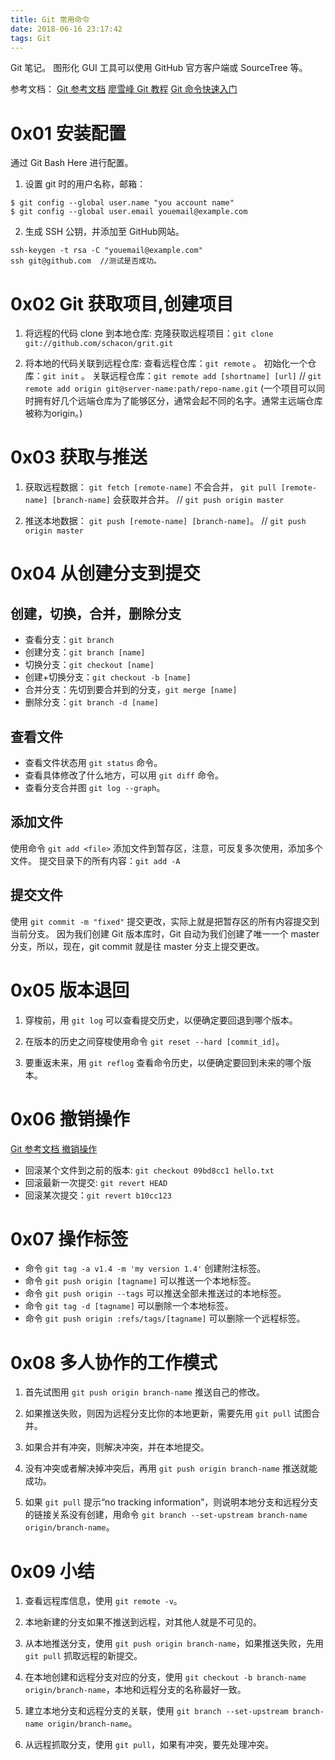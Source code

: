 ```yaml
---
title: Git 常用命令
date: 2018-06-16 23:17:42
tags: Git
---
```

Git 笔记。
图形化 GUI 工具可以使用 GitHub 官方客户端或 SourceTree 等。

参考文档：
[Git 参考文档](https://git-scm.com/book/zh/v2/%E8%B5%B7%E6%AD%A5-%E5%88%9D%E6%AC%A1%E8%BF%90%E8%A1%8C-Git-%E5%89%8D%E7%9A%84%E9%85%8D%E7%BD%AE) 
[廖雪峰 Git 教程](https://www.liaoxuefeng.com/wiki/0013739516305929606dd18361248578c67b8067c8c017b000) 
[Git 命令快速入门](http://blog.jobbole.com/102957/)

# 0x01 安装配置
通过 Git Bash Here 进行配置。
1. 设置 git 时的用户名称，邮箱：
```
$ git config --global user.name "you account name"
$ git config --global user.email youemail@example.com
```

2. 生成 SSH 公钥，并添加至 GitHub网站。
```
ssh-keygen -t rsa -C "youemail@example.com"
ssh git@github.com  //测试是否成功。
```

# 0x02 Git 获取项目,创建项目
1. 将远程的代码 clone 到本地仓库:
克隆获取远程项目：`git clone git://github.com/schacon/grit.git`

2. 将本地的代码关联到远程仓库:
查看远程仓库：`git remote` 。
初始化一个仓库：`git init` 。
关联远程仓库：`git remote add [shortname] [url]`
// `git remote add origin git@server-name:path/repo-name.git`
(一个项目可以同时拥有好几个远端仓库为了能够区分，通常会起不同的名字。通常主远端仓库被称为origin。)

# 0x03 获取与推送
1. 获取远程数据：
`git fetch [remote-name]` 不会合并，
`git pull [remote-name] [branch-name]` 会获取并合并。 // `git push origin master`

2. 推送本地数据：
`git push [remote-name] [branch-name]`。  // `git push origin master`

# 0x04 从创建分支到提交
## 创建，切换，合并，删除分支
- 查看分支：`git branch`
- 创建分支：`git branch [name]`
- 切换分支：`git checkout [name]`
- 创建+切换分支：`git checkout -b [name]`
- 合并分支：先切到要合并到的分支，`git merge [name]`
- 删除分支：`git branch -d [name]`

## 查看文件
- 查看文件状态用 `git status` 命令。
- 查看具体修改了什么地方，可以用 `git diff` 命令。
- 查看分支合并图 `git log --graph`。

## 添加文件
使用命令 `git add <file>` 添加文件到暂存区，注意，可反复多次使用，添加多个文件。
提交目录下的所有内容：`git add -A`

## 提交文件
使用 `git commit -m "fixed"` 提交更改，实际上就是把暂存区的所有内容提交到当前分支。
因为我们创建 Git 版本库时，Git 自动为我们创建了唯一一个 master 分支，所以，现在，git commit 就是往 master 分支上提交更改。

# 0x05 版本退回
1. 穿梭前，用 `git log` 可以查看提交历史，以便确定要回退到哪个版本。

2. 在版本的历史之间穿梭使用命令 `git reset --hard [commit_id]`。

3. 要重返未来，用 `git reflog` 查看命令历史，以便确定要回到未来的哪个版本。

# 0x06 撤销操作
[Git 参考文档 撤销操作](https://git-scm.com/book/zh/v1/Git-%E5%9F%BA%E7%A1%80-%E6%92%A4%E6%B6%88%E6%93%8D%E4%BD%9C)

- 回滚某个文件到之前的版本: `git checkout 09bd8cc1 hello.txt`
- 回滚最新一次提交: `git revert HEAD`
- 回滚某次提交：`git revert b10cc123`

# 0x07 操作标签
- 命令 `git tag -a v1.4 -m 'my version 1.4'` 创建附注标签。
- 命令 `git push origin [tagname]` 可以推送一个本地标签。
- 命令 `git push origin --tags` 可以推送全部未推送过的本地标签。
- 命令 `git tag -d [tagname]` 可以删除一个本地标签。
- 命令 `git push origin :refs/tags/[tagname]` 可以删除一个远程标签。

# 0x08 多人协作的工作模式
1. 首先试图用 `git push origin branch-name` 推送自己的修改。

2. 如果推送失败，则因为远程分支比你的本地更新，需要先用 `git pull` 试图合并。

3. 如果合并有冲突，则解决冲突，并在本地提交。

4. 没有冲突或者解决掉冲突后，再用 `git push origin branch-name` 推送就能成功。

5. 如果 `git pull` 提示“no tracking information”，则说明本地分支和远程分支的链接关系没有创建，用命令 `git branch --set-upstream branch-name origin/branch-name`。

# 0x09 小结
1. 查看远程库信息，使用 `git remote -v`。

2. 本地新建的分支如果不推送到远程，对其他人就是不可见的。

3. 从本地推送分支，使用 `git push origin branch-name`，如果推送失败，先用 `git pull` 抓取远程的新提交。

4. 在本地创建和远程分支对应的分支，使用 `git checkout -b branch-name origin/branch-name`，本地和远程分支的名称最好一致。

5. 建立本地分支和远程分支的关联，使用 `git branch --set-upstream branch-name origin/branch-name`。

6. 从远程抓取分支，使用 `git pull`，如果有冲突，要先处理冲突。